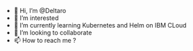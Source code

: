- 👋 Hi, I’m @Deltaro
- 👀 I’m interested 
- 🌱 I’m currently learning Kubernetes and Helm on IBM CLoud
- 💞️ I’m looking to collaborate 
- 📫 How to reach me ? 

<!---
Deltaro/Deltaro is a ✨ special ✨ repository because its `README.md` (this file) appears on your GitHub profile.
You can click the Preview link to take a look at your changes.
--->
